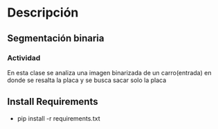 # Descripción

## Segmentación binaria


### Actividad

En esta clase se analiza una imagen binarizada de un carro(entrada) en donde se resalta la placa y se busca sacar solo la placa


## Install Requirements

- pip install -r requirements.txt
